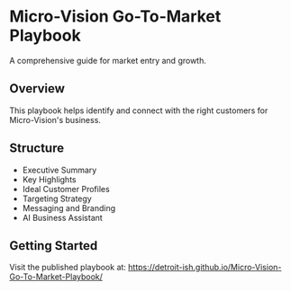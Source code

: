 # Micro-Vision Go-To-Market Playbook

A comprehensive guide for market entry and growth.

## Overview

This playbook helps identify and connect with the right customers for Micro-Vision's business.

## Structure

- Executive Summary
- Key Highlights
- Ideal Customer Profiles
- Targeting Strategy
- Messaging and Branding
- AI Business Assistant

## Getting Started

Visit the published playbook at: https://detroit-ish.github.io/Micro-Vision-Go-To-Market-Playbook/